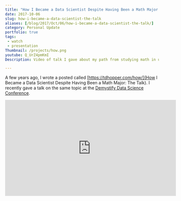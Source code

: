 ```yaml
---
title: "How I Became a Data Scientist Despite Having Been a Math Major: The Talk"
date: 2017-10-06
slug: how-i-became-a-data-scientist-the-talk
aliases: [/blog/2017/Oct/06/how-i-became-a-data-scientist-the-talk/]
category: Personal Update
portfolio: true
tags:
 - watch
 - presentation
Thumbnail: /projects/how.png
youtube: Q_UrZ4pmKmI
Description: Video of talk I gave about my path from studying math in undergrad to being a practicing data scientist.

---
```


A few years ago, I wrote a posted called [https://tdhopper.com/how/](How I Became a Data Scientist Despite Having Been a Math Major: The Talk). I recently gave a talk on the same topic at the [Demystify Data Science Conference](https://www.thisismetis.com/demystifying-data-science).


<iframe width="560" height="315" src="https://www.youtube.com/embed/Q_UrZ4pmKmI?rel=0" frameborder="0" allowfullscreen></iframe>
